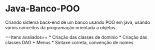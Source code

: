 # Java-Banco-POO
Criando sistema back-end de um banco usando POO em java, usando vários conceitos da programação orientada a objetos.

==Itens avaliados==
    * Criação das classes de domínio 
    * Criação das classes DAO 
    * Menus 
    * Sintaxe correta, convenção de nomes 
